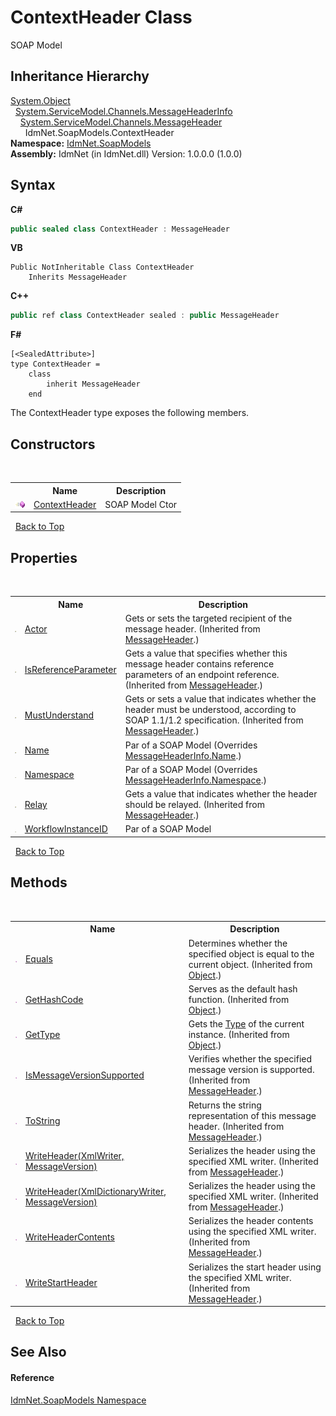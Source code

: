 # ContextHeader Class
 

SOAP Model


## Inheritance Hierarchy
<a href="http://msdn2.microsoft.com/en-us/library/e5kfa45b" target="_blank">System.Object</a><br />&nbsp;&nbsp;<a href="http://msdn2.microsoft.com/en-us/library/ms405929" target="_blank">System.ServiceModel.Channels.MessageHeaderInfo</a><br />&nbsp;&nbsp;&nbsp;&nbsp;<a href="http://msdn2.microsoft.com/en-us/library/ms405928" target="_blank">System.ServiceModel.Channels.MessageHeader</a><br />&nbsp;&nbsp;&nbsp;&nbsp;&nbsp;&nbsp;IdmNet.SoapModels.ContextHeader<br />
**Namespace:**&nbsp;<a href="N_IdmNet_SoapModels">IdmNet.SoapModels</a><br />**Assembly:**&nbsp;IdmNet (in IdmNet.dll) Version: 1.0.0.0 (1.0.0)

## Syntax

**C#**<br />
``` C#
public sealed class ContextHeader : MessageHeader
```

**VB**<br />
``` VB
Public NotInheritable Class ContextHeader
	Inherits MessageHeader
```

**C++**<br />
``` C++
public ref class ContextHeader sealed : public MessageHeader
```

**F#**<br />
``` F#
[<SealedAttribute>]
type ContextHeader =  
    class
        inherit MessageHeader
    end
```

The ContextHeader type exposes the following members.


## Constructors
&nbsp;<table><tr><th></th><th>Name</th><th>Description</th></tr><tr><td>![Public method](media/pubmethod.gif "Public method")</td><td><a href="M_IdmNet_SoapModels_ContextHeader__ctor">ContextHeader</a></td><td>
SOAP Model Ctor</td></tr></table>&nbsp;
<a href="#contextheader-class">Back to Top</a>

## Properties
&nbsp;<table><tr><th></th><th>Name</th><th>Description</th></tr><tr><td>![Public property](media/pubproperty.gif "Public property")</td><td><a href="http://msdn2.microsoft.com/en-us/library/ms405709" target="_blank">Actor</a></td><td>
Gets or sets the targeted recipient of the message header.
 (Inherited from <a href="http://msdn2.microsoft.com/en-us/library/ms405928" target="_blank">MessageHeader</a>.)</td></tr><tr><td>![Public property](media/pubproperty.gif "Public property")</td><td><a href="http://msdn2.microsoft.com/en-us/library/ms405710" target="_blank">IsReferenceParameter</a></td><td>
Gets a value that specifies whether this message header contains reference parameters of an endpoint reference.
 (Inherited from <a href="http://msdn2.microsoft.com/en-us/library/ms405928" target="_blank">MessageHeader</a>.)</td></tr><tr><td>![Public property](media/pubproperty.gif "Public property")</td><td><a href="http://msdn2.microsoft.com/en-us/library/ms405711" target="_blank">MustUnderstand</a></td><td>
Gets or sets a value that indicates whether the header must be understood, according to SOAP 1.1/1.2 specification.
 (Inherited from <a href="http://msdn2.microsoft.com/en-us/library/ms405928" target="_blank">MessageHeader</a>.)</td></tr><tr><td>![Public property](media/pubproperty.gif "Public property")</td><td><a href="P_IdmNet_SoapModels_ContextHeader_Name">Name</a></td><td>
Par of a SOAP Model
 (Overrides <a href="http://msdn2.microsoft.com/en-us/library/ms405695" target="_blank">MessageHeaderInfo.Name</a>.)</td></tr><tr><td>![Public property](media/pubproperty.gif "Public property")</td><td><a href="P_IdmNet_SoapModels_ContextHeader_Namespace">Namespace</a></td><td>
Par of a SOAP Model
 (Overrides <a href="http://msdn2.microsoft.com/en-us/library/ms405696" target="_blank">MessageHeaderInfo.Namespace</a>.)</td></tr><tr><td>![Public property](media/pubproperty.gif "Public property")</td><td><a href="http://msdn2.microsoft.com/en-us/library/ms405712" target="_blank">Relay</a></td><td>
Gets a value that indicates whether the header should be relayed.
 (Inherited from <a href="http://msdn2.microsoft.com/en-us/library/ms405928" target="_blank">MessageHeader</a>.)</td></tr><tr><td>![Public property](media/pubproperty.gif "Public property")</td><td><a href="P_IdmNet_SoapModels_ContextHeader_WorkflowInstanceID">WorkflowInstanceID</a></td><td>
Par of a SOAP Model</td></tr></table>&nbsp;
<a href="#contextheader-class">Back to Top</a>

## Methods
&nbsp;<table><tr><th></th><th>Name</th><th>Description</th></tr><tr><td>![Public method](media/pubmethod.gif "Public method")</td><td><a href="http://msdn2.microsoft.com/en-us/library/bsc2ak47" target="_blank">Equals</a></td><td>
Determines whether the specified object is equal to the current object.
 (Inherited from <a href="http://msdn2.microsoft.com/en-us/library/e5kfa45b" target="_blank">Object</a>.)</td></tr><tr><td>![Public method](media/pubmethod.gif "Public method")</td><td><a href="http://msdn2.microsoft.com/en-us/library/zdee4b3y" target="_blank">GetHashCode</a></td><td>
Serves as the default hash function.
 (Inherited from <a href="http://msdn2.microsoft.com/en-us/library/e5kfa45b" target="_blank">Object</a>.)</td></tr><tr><td>![Public method](media/pubmethod.gif "Public method")</td><td><a href="http://msdn2.microsoft.com/en-us/library/dfwy45w9" target="_blank">GetType</a></td><td>
Gets the <a href="http://msdn2.microsoft.com/en-us/library/42892f65" target="_blank">Type</a> of the current instance.
 (Inherited from <a href="http://msdn2.microsoft.com/en-us/library/e5kfa45b" target="_blank">Object</a>.)</td></tr><tr><td>![Public method](media/pubmethod.gif "Public method")</td><td><a href="http://msdn2.microsoft.com/en-us/library/ms195416" target="_blank">IsMessageVersionSupported</a></td><td>
Verifies whether the specified message version is supported.
 (Inherited from <a href="http://msdn2.microsoft.com/en-us/library/ms405928" target="_blank">MessageHeader</a>.)</td></tr><tr><td>![Public method](media/pubmethod.gif "Public method")</td><td><a href="http://msdn2.microsoft.com/en-us/library/ms195419" target="_blank">ToString</a></td><td>
Returns the string representation of this message header.
 (Inherited from <a href="http://msdn2.microsoft.com/en-us/library/ms405928" target="_blank">MessageHeader</a>.)</td></tr><tr><td>![Public method](media/pubmethod.gif "Public method")</td><td><a href="http://msdn2.microsoft.com/en-us/library/ms195422" target="_blank">WriteHeader(XmlWriter, MessageVersion)</a></td><td>
Serializes the header using the specified XML writer.
 (Inherited from <a href="http://msdn2.microsoft.com/en-us/library/ms405928" target="_blank">MessageHeader</a>.)</td></tr><tr><td>![Public method](media/pubmethod.gif "Public method")</td><td><a href="http://msdn2.microsoft.com/en-us/library/ms195423" target="_blank">WriteHeader(XmlDictionaryWriter, MessageVersion)</a></td><td>
Serializes the header using the specified XML writer.
 (Inherited from <a href="http://msdn2.microsoft.com/en-us/library/ms405928" target="_blank">MessageHeader</a>.)</td></tr><tr><td>![Public method](media/pubmethod.gif "Public method")</td><td><a href="http://msdn2.microsoft.com/en-us/library/ms195421" target="_blank">WriteHeaderContents</a></td><td>
Serializes the header contents using the specified XML writer.
 (Inherited from <a href="http://msdn2.microsoft.com/en-us/library/ms405928" target="_blank">MessageHeader</a>.)</td></tr><tr><td>![Public method](media/pubmethod.gif "Public method")</td><td><a href="http://msdn2.microsoft.com/en-us/library/ms195424" target="_blank">WriteStartHeader</a></td><td>
Serializes the start header using the specified XML writer.
 (Inherited from <a href="http://msdn2.microsoft.com/en-us/library/ms405928" target="_blank">MessageHeader</a>.)</td></tr></table>&nbsp;
<a href="#contextheader-class">Back to Top</a>

## See Also


#### Reference
<a href="N_IdmNet_SoapModels">IdmNet.SoapModels Namespace</a><br />